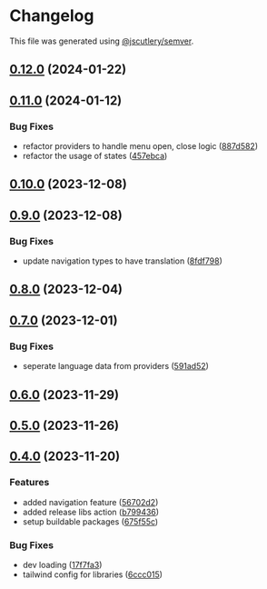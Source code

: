 # Changelog

This file was generated using [@jscutlery/semver](https://github.com/jscutlery/semver).

## [0.12.0](https://github.com/deriv-com/deriv-com-v2/compare/providers-0.11.0...providers-0.12.0) (2024-01-22)

## [0.11.0](https://github.com/deriv-com/deriv-com-v2/compare/providers-0.10.0...providers-0.11.0) (2024-01-12)


### Bug Fixes

* refactor providers to handle menu open, close logic ([887d582](https://github.com/deriv-com/deriv-com-v2/commit/887d582fbacfac6db68df448fbd3d00c60f1ba57))
* refactor the usage of states ([457ebca](https://github.com/deriv-com/deriv-com-v2/commit/457ebca330f007654d24ec53b15719b8a52c08d4))

## [0.10.0](https://github.com/deriv-com/deriv-com-v2/compare/providers-0.9.0...providers-0.10.0) (2023-12-08)

## [0.9.0](https://github.com/deriv-com/deriv-com-v2/compare/providers-0.8.0...providers-0.9.0) (2023-12-08)


### Bug Fixes

* update navigation types to have translation ([8fdf798](https://github.com/deriv-com/deriv-com-v2/commit/8fdf798345163b143f00c76e8117f67108a9b235))

## [0.8.0](https://github.com/deriv-com/deriv-com-v2/compare/providers-0.7.0...providers-0.8.0) (2023-12-04)

## [0.7.0](https://github.com/deriv-com/deriv-com-v2/compare/providers-0.6.0...providers-0.7.0) (2023-12-01)


### Bug Fixes

* seperate language data from providers ([591ad52](https://github.com/deriv-com/deriv-com-v2/commit/591ad52ad54fdea9bbeeb06853399ff2f79c37a3))

## [0.6.0](https://github.com/deriv-com/deriv-com-v2/compare/providers-0.5.0...providers-0.6.0) (2023-11-29)

## [0.5.0](https://github.com/deriv-com/deriv-com-v2/compare/providers-0.4.0...providers-0.5.0) (2023-11-26)

## [0.4.0](https://github.com/deriv-com/deriv-com-v2/compare/providers-0.3.0...providers-0.4.0) (2023-11-20)




### Features

* added navigation feature ([56702d2](https://github.com/deriv-com/deriv-com-v2/commit/56702d2bac2e9c081ca7f986fead7f50f53723e4))
* added release libs action ([b799436](https://github.com/deriv-com/deriv-com-v2/commit/b7994362021f5da9c1d02cd995c8ee0bd8c353a7))
* setup buildable packages ([675f55c](https://github.com/deriv-com/deriv-com-v2/commit/675f55c6b1d1984596a664306deab038383a9f31))


### Bug Fixes

* dev loading ([17f7fa3](https://github.com/deriv-com/deriv-com-v2/commit/17f7fa39a9507c909041a8f15fca86d33c298a42))
* tailwind config for libraries ([6ccc015](https://github.com/deriv-com/deriv-com-v2/commit/6ccc01563ec7a538945b90b6ca8d11e0cf984a2d))
